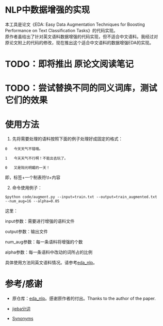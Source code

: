 # NLP中数据增强的实现

本工具是论文《EDA: Easy Data Augmentation Techniques for Boosting Performance on Text Classification Tasks》的代码实现。  
原作者虽给出了针对英文语料数据增强的代码实现，但不适合中文语料。我经过对原论文附上的代码的修改，现在推出这个适合中文语料的数据增强EDA的实现。

# TODO：即将推出 原论文阅读笔记
# TODO：尝试替换不同的同义词库，测试它们的效果

# 使用方法

1. 先将需要处理的语料按照下面的例子处理好成固定的格式：
```
0	今天天气不错哦。

1	今天天气不行啊！不能出去玩了。

0	又是阳光明媚的一天！
```


即，标签+一个制表符\t+内容



2. 命令使用例子：

`$python code/augment.py --input=train.txt --output=train_augmented.txt --num_aug=16 --alpha=0.05`

这里：

input参数：需要进行增强的语料文件

output参数：输出文件

num_aug参数：每一条语料将增强的个数

alpha参数：每一条语料中改动的词所占的比例



具体使用方法同英文语料情况。请参考[eda_nlp](https://github.com/jasonwei20/eda_nlp)。



# 参考/感谢

- 原仓库：[eda_nlp](https://github.com/jasonwei20/eda_nlp)。感谢原作者的付出。Thanks to the author of the paper.

- [jieba分词](https://github.com/fxsjy/jieba)
- [Synonyms](https://github.com/huyingxi/Synonyms)

